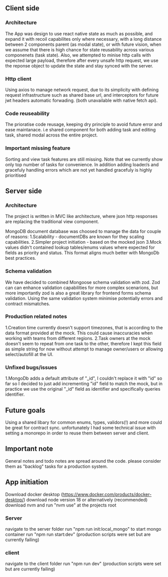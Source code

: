 ## Client side
### Architecture
The App was design to use react native state as much as possible, and expand it with recoil capabilites only where necessary, with a long distance between 2 components parent (as modal state), or with future vision, when we assume that there is high chance for state reusability across various componenets (task state).
Also, we attempted to minise http calls with expected large payload, therefore after every unsafe http request, we use the reponse object to update the state and stay synced with the server. 

### Http client
Using axios to manage network request, due to its simplicity with defining request infrastructure such as shared base url, and interceptors for future jwt headers automatic forwading. (both unavailable with native fetch api).

### Code reuseability
The prioratise code reusage, keeping dry principle to avoid future error and ease maintanace. i.e shared component for both adding task and editing task, shared modal across the entire project.

### Important missing feature
Sorting and view task features are still missing. Note that we currently show only top number of tasks for convenience. In addition adding loader/s and gracefuly handling errors which are not yet handled gracefuly is highly prioritised


## Server side
### Architecture
The project is written in MVC like architecture, where json http responses are replacing the traditional view component.

MongoDB document database was choosed to manage the data for couple of reasons:
1.Scalability - documentDBs are known for they scaling capabilities.
2.Simpler project initiation - based on the mocked json
3.Mock values didn't contained lookup tables/enums values where expected for fields as priority and status.
This format aligns much better with MongoDb best practices.

### Schema validation
We have decided to combined Mongoose schema validation with zod.
Zod can can enhance validation capabilities for more complex scenarions, but more importantly zod is also a great library for frontend forms schema validation. Using the same validation system minimise potentially errors and contract mismatches.


### Production related notes
1.Creation time currently doesn't support timezones, that is according to the data format provided at the mock.
This could cause inaccuracies when working with teams from different regions.
2.Task owners at the mock doesn't seem to repeat from one task to the other, therefore I kept this field as simple string for now without attempt to manage owner/users or allowing select/autofill at the UI.

### Unfixed bugs/issues
1.MongoDb adds a default attribute of "_id", I couldn't replace it with "id" so far so I decided to just add incrementing "id" field to match the mock, but in practice we use the original "_id" field as identifier and specifically queries identifier.

## Future goals
Using a shared libary for common enums, types, validors(!) and more could be great for contract sync. unfortunately I had some technical issue with setting a monorepo in order to reuse them between server and client.

## Important note
General notes and todo notes are spread around the code. please consider them as "backlog" tasks for a production system.


## App initiation
Download docker desktop (https://www.docker.com/products/docker-desktop/)
download node version 18 or alternatively (recommended) download nvm and run "nvm use" at the projects root

### Server
navigate to the server folder
run "npm run init:local_mongo" to start mongo container
run "npm run start:dev" (production scripts were set but are currently failing)

### client
navigate to the client folder
run "npm run dev" (production scripts were set but are currently failing)


